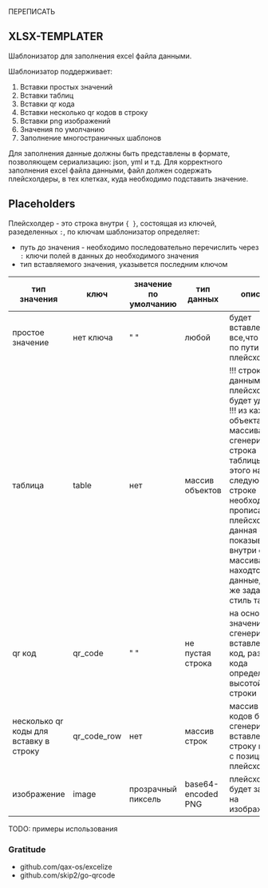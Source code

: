 ПЕРЕПИСАТЬ

## XLSX-TEMPLATER

Шаблонизатор для заполнения excel файла данными.

Шаблонизатор поддерживает:
1. Вставки простых значений
2. Вставки таблиц
3. Вставки qr кода
4. Вставки несколько qr кодов в строку
5. Вставки png изображений
6. Значения по умолчанию
7. Заполнение многостраничных шаблонов

Для заполнения данные должны быть представлены в формате, позволяющем сериализацию: json, yml и т.д. 
Для корректного заполнения excel файла данными, файл должен содержать плейсхолдeры, в тех клетках, куда необходимо подставить значение. 


## Placeholders

Плейсхолдер - это строка внутри `{ }`, состоящая из ключей, разеделенных `:`, по ключам шаблонизатор определяет:

- путь до значения - необходимо последовательно перечислить через `:` ключи полей в данных до необходимого значения
- тип вставляемого значения, указывется последним ключом
  
| тип значения                           | ключ        | значение по умолчанию | тип данных       | описание                                                                                                                                                                                                                                                              |
|----------------------------------------|-------------|-----------------------|------------------|-----------------------------------------------------------------------------------------------------------------------------------------------------------------------------------------------------------------------------------------------------------------------|
| простое значение                       | нет ключа   | " "                   | любой            | будет вставлено все,что лежит по пути из плейсхолдера                                                                                                                                                                                                                 |
| таблица                                | table       | нет                   | массив объектов  | !!! строка с данным плейсхолдером будет удалена !!! из каждого объекта массива будет сгенерирована строка таблицы, для этого на следующей строке необходимо прописать плейсхолдеры, данная строка показывает где внутри объекта массива находтся данные, а так же задает стиль таблицы |
| qr код                                 | qr_code     | " "                   | не пустая строка | на основе значения будет сгенерирован и вставлен qr код, размер qr кода определяются высотой строки                                                                                                                                                                   |
| несколько qr коды для вставку в строку | qr_code_row | нет                   | массив строк     | массив qr кодов будет сгенерирован и вставлен в строку начиная с позиции плейсхолдера                                                                                                                                                                                 |
| изображение                            | image       | прозрачный пиксель    | base64-encoded PNG | плейсхолдер будет заменен на изображение  


TODO: примеры использования

### Gratitude

- github.com/qax-os/excelize
- github.com/skip2/go-qrcode
